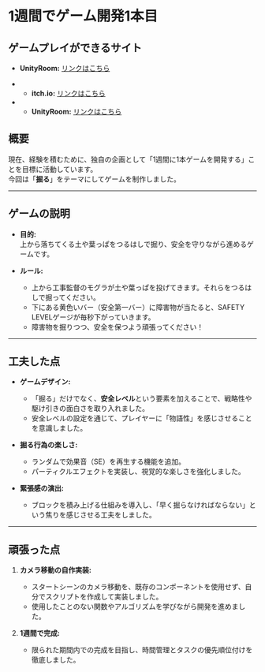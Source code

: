 # 1週間でゲーム開発1本目

## ゲームプレイができるサイト
- **UnityRoom:** [リンクはこちら](https://unityroom.com/games/dig-and-stay-safe)
- - **itch.io:** [リンクはこちら](https://yotya.itch.io/dig-and-stay-safe)

- - **UnityRoom:** [リンクはこちら](https://unityroom.com/games/dig-and-stay-safe)


## 概要
現在、経験を積むために、独自の企画として「1週間に1本ゲームを開発する」ことを目標に活動しています。  
今回は「**掘る**」をテーマにしてゲームを制作しました。

---

## ゲームの説明
- **目的:**  
  上から落ちてくる土や葉っぱをつるはしで掘り、安全を守りながら進めるゲームです。  

- **ルール:**  
  - 上から工事監督のモグラが土や葉っぱを投げてきます。それらをつるはしで掘ってください。
  - 下にある黄色いバー（安全第一バー）に障害物が当たると、SAFETY LEVELゲージが毎秒下がっていきます。
  - 障害物を掘りつつ、安全を保つよう頑張ってください！

---

## 工夫した点
- **ゲームデザイン:**  
  - 「掘る」だけでなく、**安全レベル**という要素を加えることで、戦略性や駆け引きの面白さを取り入れました。
  - 安全レベルの設定を通じて、プレイヤーに「物語性」を感じさせることを意識しました。

- **掘る行為の楽しさ:**  
  - ランダムで効果音（SE）を再生する機能を追加。
  - パーティクルエフェクトを実装し、視覚的な楽しさを強化しました。

- **緊張感の演出:**  
  - ブロックを積み上げる仕組みを導入し、「早く掘らなければならない」という焦りを感じさせる工夫をしました。

---

## 頑張った点
1. **カメラ移動の自作実装:**  
   - スタートシーンのカメラ移動を、既存のコンポーネントを使用せず、自分でスクリプトを作成して実装しました。  
   - 使用したことのない関数やアルゴリズムを学びながら開発を進めました。

2. **1週間で完成:**  
   - 限られた期間内での完成を目指し、時間管理とタスクの優先順位付けを徹底しました。
